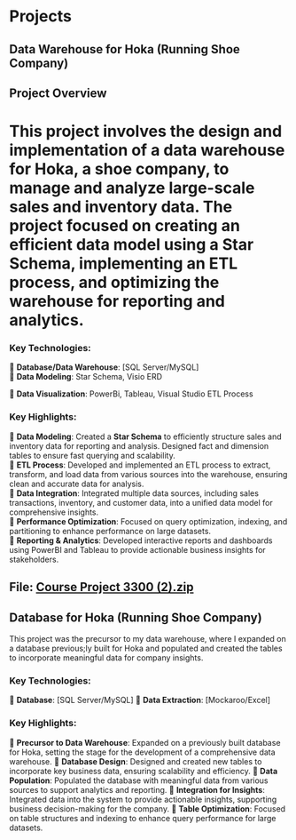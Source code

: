 # Projects


## Data Warehouse for Hoka (Running Shoe Company)

## Project Overview

# This project involves the design and implementation of a data warehouse for Hoka, a shoe company, to manage and analyze large-scale sales and inventory data. The project focused on creating an efficient data model using a Star Schema, implementing an ETL process, and optimizing the warehouse for reporting and analytics.

### Key Technologies:
🔷 **Database/Data Warehouse**: [SQL Server/MySQL]   
🔷 **Data Modeling**: Star Schema, Visio ERD

🔷 **Data Visualization**: PowerBi, Tableau, Visual Studio ETL Process

### Key Highlights:
🔷 **Data Modeling**: Created a **Star Schema** to efficiently structure sales and inventory data for reporting and analysis. Designed fact and dimension tables to ensure fast querying and scalability.  
🔷 **ETL Process**: Developed and implemented an ETL process to extract, transform, and load data from various sources into the warehouse, ensuring clean and accurate data for analysis.  
🔷 **Data Integration**: Integrated multiple data sources, including sales transactions, inventory, and customer data, into a unified data model for comprehensive insights.  
🔷 **Performance Optimization**: Focused on query optimization, indexing, and partitioning to enhance performance on large datasets.  
🔷 **Reporting & Analytics**: Developed interactive reports and dashboards using PowerBI and Tableau to provide actionable business insights for stakeholders.  


## File: [Course Project 3300 (2).zip](https://github.com/user-attachments/files/19083669/Course.Project.3300.2.zip)


## Database for Hoka (Running Shoe Company)

This project was the precursor to my data warehouse, where I expanded on a database previous;ly built for Hoka and populated and created the tables to incorporate meaningful data for company insights.


### Key Technologies:
🔷 **Database**: [SQL Server/MySQL] 
🔷 **Data Extraction**: [Mockaroo/Excel] 


### Key Highlights:
🔷 **Precursor to Data Warehouse**: Expanded on a previously built database for Hoka, setting the stage for the development of a comprehensive data warehouse.
🔷 **Database Design**: Designed and created new tables to incorporate key business data, ensuring scalability and efficiency.
🔷 **Data Population**: Populated the database with meaningful data from various sources to support analytics and reporting.
🔷 **Integration for Insights**: Integrated data into the system to provide actionable insights, supporting business decision-making for the company.
🔷 **Table Optimization**: Focused on table structures and indexing to enhance query performance for large datasets.

